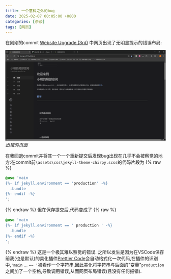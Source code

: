 ```yaml
---
title: 一个意料之外的bug
date: 2025-02-07 00:05:00 +0800
categories: [杂谈]
tags: [网页]
---
```


在刚刚的commit [Website Upgrade (3rd)](https://github.com/cotes2020/jekyll-theme-chirpy/commit/fd0f692186b59fc1e0bbb76bd4a721b4e74405d9) 中网页出现了无明显提示的错误布局:

![出错的页面](/assets/img/postimg/DFD728E805DCF724EDE0A4859414F871.png)
_出错的页面_

在我回退commit并将其一个一个重新提交后发现bug出现在几乎不会被察觉的地方:在commit前`\assets\css\jekyll-theme-chirpy.scss`的代码片段为
{% raw %}
```scss
@use 'main
{%- if jekyll.environment == 'production' -%}
  .bundle
{%- endif -%}
';
```
{% endraw %}
但在保存提交后,代码变成了
{% raw %}
```scss
@use 'main
{%- if jekyll.environment == ' production ' -%}
  .bundle
{%- endif -%}
';
```
{% endraw %}
这是一个极其难以察觉的错误. 之所以发生是因为在VSCode保存前我(也是默认)的美化插件[Prettier Code](https://marketplace.visualstudio.com/items?itemName=esbenp.prettier-vscode)会自动格式化一次代码,在插件的识别中,`'main` ... `== '`被看作一个字符串,因此美化将字符串与后面的"变量"`production`之间加了一个空格,导致调用错误,从而网页布局错误(且没有任何报错).
